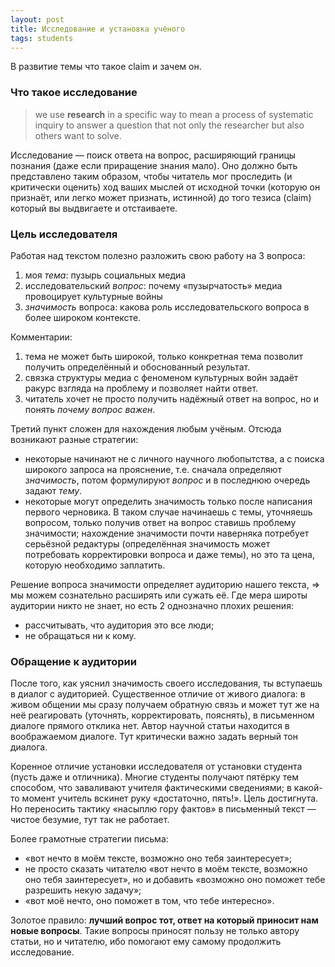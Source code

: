```yaml
---
layout: post
title: Исследование и установка учёного
tags: students
---
```


В развитие темы что такое claim и зачем он.

### Что такое исследование

> we use **research** in a specific way to mean a process of systematic inquiry to answer a question that not only the researcher but also others want to solve.

Исследование — поиск ответа на вопрос, расширяющий границы познания (даже если приращение знания мало). Оно должно быть представлено таким образом, чтобы читатель мог проследить (и критически оценить) ход ваших мыслей от исходной точки (которую он признаёт, или легко может признать, истинной) до того тезиса (claim) который вы выдвигаете и отстаиваете. 

### Цель исследователя

Работая над текстом полезно разложить свою работу на 3 вопроса:

1. моя _тема_: пузырь социальных медиа
2. исследовательский _вопрос_: почему «пузырчатость» медиа провоцирует культурные войны
3. _значимость_ вопроса: какова роль исследовательского вопроса в более широком контексте. 

Комментарии:

1. тема не может быть широкой, только конкретная тема позволит получить определённый и обоснованный результат.
2. связка структуры медиа с феноменом культурных войн задаёт ракурс взгляда на проблему и позволяет найти ответ. 
3. читатель хочет не просто получить надёжный ответ на вопрос, но и понять _почему вопрос важен_. 

Третий пункт сложен для нахождения любым учёным. Отсюда возникают разные стратегии:

- некоторые начинают не с личного научного любопытства, а с поиска широкого запроса на прояснение, т.е. сначала определяют _значимость_, потом формулируют _вопрос_ и в последнюю очередь задают _тему_. 
- некоторые могут определить значимость только после написания первого черновика. В таком случае начинаешь с темы, уточняешь вопросом, только получив ответ на вопрос ставишь проблему значимости; нахождение значимости почти наверняка потребует серьёзной редактуры (определённая значимость может потребовать корректировки вопроса и даже темы), но это та цена, которую необходимо заплатить. 

Решение вопроса значимости определяет аудиторию нашего текста, => мы можем сознательно расширять или сужать её. Где мера широты аудитории никто не знает, но есть 2 однозначно плохих решения:

- рассчитывать, что аудитория это все люди;
- не обращаться ни к кому.

### Обращение к аудитории

После того, как уяснил значимость своего исследования, ты вступаешь в диалог с аудиторией. Существенное отличие от живого диалога: в живом общении мы сразу получаем обратную связь и может тут же на неё реагировать (уточнять, корректировать, пояснять), в письменном диалоге прямого отклика нет. Автор научной статьи находится в воображаемом диалоге. Тут критически важно задать верный тон диалога.

Коренное отличие установки исследователя от установки студента (пусть даже и отличника). Многие студенты получают пятёрку тем способом, что заваливают учителя фактическими сведениями; в какой-то момент учитель вскинет руку «достаточно, пять!». Цель достигнута. Но переносить тактику «насыплю гору фактов» в письменный текст — чистое безумие, тут так не работает. 

Более грамотные стратегии письма:

- «вот нечто в моём тексте, возможно оно тебя заинтересует»;
- не просто сказать читателю «вот нечто в моём тексте, возможно оно тебя заинтересует», но и добавить «возможно оно поможет тебе разрешить некую задачу»;
- «вот моё нечто, оно поможет в том, что тебе интересно».

Золотое правило: **лучший вопрос тот, ответ на который приносит нам новые вопросы**. Такие вопросы приносят пользу не только автору статьи, но и читателю, ибо помогают ему самому продолжить исследование.